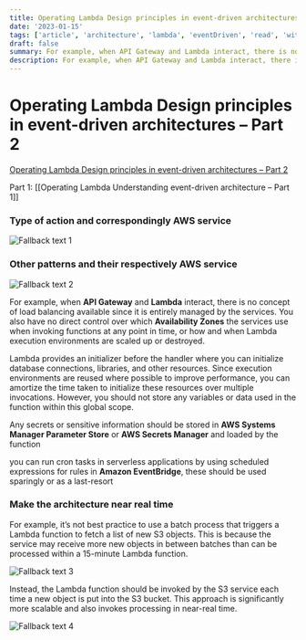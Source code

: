 ```yaml
---
title: Operating Lambda Design principles in event-driven architectures – Part 2
date: '2023-01-15'
tags: ['article', 'architecture', 'lambda', 'eventDriven', 'read', 'withResume']
draft: false
summary: For example, when API Gateway and Lambda interact, there is no concept of load balancing available since it is entirely managed by the services.. Lambda provides an initializer before the handler wher...
description: For example, when API Gateway and Lambda interact, there is no concept of load balancing available since it is entirely managed by the services.. Lambda provides an initializer before the handler wher...
---
```


# Operating Lambda Design principles in event-driven architectures – Part 2

[Operating Lambda Design principles in event-driven architectures – Part 2](https://aws.amazon.com/blogs/compute/operating-lambda-design-principles-in-event-driven-architectures-part-2/)

Part 1:
[[Operating Lambda Understanding event-driven architecture – Part 1]]

### Type of action and correspondingly AWS service

![Fallback text 1](/static/assets/pasted-image-20220809200735.png)

### Other patterns and their respectively AWS service

![Fallback text 2](/static/assets/pasted-image-20220809200919.png)

For example, when **API Gateway** and **Lambda** interact, there is no concept of load balancing available since it is entirely managed by the services. You also have no direct control over which **Availability Zones** the services use when invoking functions at any point in time, or how and when Lambda execution environments are scaled up or destroyed.

Lambda provides an initializer before the handler where you can initialize database connections, libraries, and other resources. Since execution environments are reused where possible to improve performance, you can amortize the time taken to initialize these resources over multiple invocations. However, you should not store any variables or data used in the function within this global scope.

Any secrets or sensitive information should be stored in **AWS Systems Manager Parameter Store** or **AWS Secrets Manager** and loaded by the function

you can run cron tasks in serverless applications by using scheduled expressions for rules in **Amazon EventBridge**, these should be used sparingly or as a last-resort

### Make the architecture near real time

For example, it’s not best practice to use a batch process that triggers a Lambda function to fetch a list of new S3 objects. This is because the service may receive more new objects in between batches than can be processed within a 15-minute Lambda function.

![Fallback text 3](/static/assets/pasted-image-20220809201849.png)

Instead, the Lambda function should be invoked by the S3 service each time a new object is put into the S3 bucket. This approach is significantly more scalable and also invokes processing in near-real time.

![Fallback text 4](/static/assets/pasted-image-20220809201915.png)